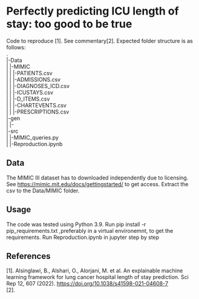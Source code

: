 # Perfectly predicting ICU length of stay: too good to be true
Code to reproduce [1]. See commentary[2]. Expected folder structure is as follows: \
  . \
  |-Data \
  |  |-MIMIC \
  |  |  |-PATIENTS.csv \
  |  |  |-ADMISSIONS.csv \
  |  |  |-DIAGNOSES_ICD.csv \
  |  |  |-ICUSTAYS.csv \
  |  |  |-D_ITEMS.csv \
  |  |  |-CHARTEVENTS.csv \
  |  |  |-PRESCRIPTIONS.csv \
  |-gen \
  |  |- \
  |-src \
  |  |-MIMIC_queries.py \
  |  |-Reproduction.ipynb 
## Data
  The MIMIC III dataset has to downloaded independently due to licensing. See https://mimic.mit.edu/docs/gettingstarted/ to get access. Extract the csv to   the Data/MIMIC folder.
## Usage
  The code was tested using Python 3.9. Run pip install -r pip_requirements.txt ,preferably in a virtual environemnt, to get the requirements.
  Run Reproduction.ipynb in jupyter step by step
## References
  [1]. Alsinglawi, B., Alshari, O., Alorjani, M. et al. An explainable machine learning framework for lung cancer hospital length of stay prediction. Sci Rep 12, 607 (2022). https://doi.org/10.1038/s41598-021-04608-7 \
  [2]. 
    
